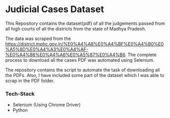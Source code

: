 # Judicial Cases Dataset
This Repository contains the dataset(pdf) of all the judgements passed from all high courts of all the districts from the state of  Madhya Pradesh.

The data was scraped from the https://district.mphc.gov.in/%E0%A4%A8%E0%A4%BF%E0%A4%B0%E0%A5%8D%E0%A4%A3%E0%A4%AF-%E0%A4%86%E0%A4%A6%E0%A5%87%E0%A4%B6. The complete process to download all the cases PDF was automated using Selenium.

The repository contains the script to automate the task of downloading all the PDFs. Also, I have included some part of the dataset which I was able to scrap in the PDF folder. 

### Tech-Stack
- Selenium (Using Chrome Driver)
- Python
